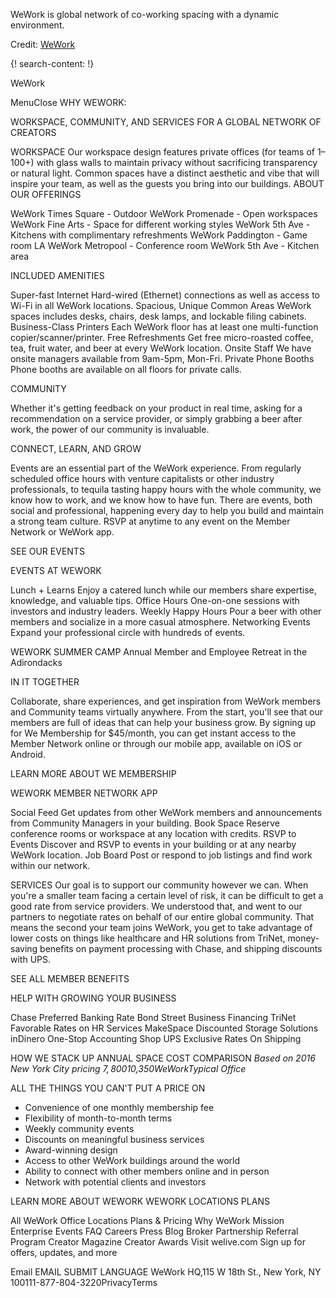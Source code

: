 
WeWork is global network of co-working spacing with a dynamic environment. 

Credit: [WeWork](https://www.wework.com/)

{! search-content: !}

WeWork

MenuClose
WHY WEWORK:

WORKSPACE, COMMUNITY, AND SERVICES FOR A GLOBAL NETWORK OF CREATORS


WORKSPACE
Our workspace design features private offices (for teams of 1–100+) with glass walls to maintain privacy without sacrificing transparency or natural light. Common spaces have a distinct aesthetic and vibe that will inspire your team, as well as the guests you bring into our buildings.
ABOUT OUR OFFERINGS

WeWork Times Square - Outdoor
WeWork Promenade - Open workspaces
WeWork Fine Arts - Space for different working styles
WeWork 5th Ave - Kitchens with complimentary refreshments
WeWork Paddington - Game room 
LA
WeWork Metropool - Conference room
WeWork 5th Ave - Kitchen area



INCLUDED AMENITIES

Super-fast Internet
Hard-wired (Ethernet) connections as well as access to Wi-Fi in all WeWork locations.
Spacious, Unique Common Areas
WeWork spaces includes desks, chairs, desk lamps, and lockable filing cabinets.
Business-Class Printers
Each WeWork floor has at least one multi-function copier/scanner/printer.
Free Refreshments
Get free micro-roasted coffee, tea, fruit water, and beer at every WeWork location.
Onsite Staff
We have onsite managers available from 9am-5pm, Mon-Fri.
Private Phone Booths
Phone booths are available on all floors for private calls.



COMMUNITY

Whether it's getting feedback on your product in real time, asking for a recommendation on a service provider, or simply grabbing a beer after work, the power of our community is invaluable.

CONNECT, LEARN, AND GROW

Events are an essential part of the WeWork experience. From regularly scheduled office hours with venture capitalists or other industry professionals, to tequila tasting happy hours with the whole community, we know how to work, and we know how to have fun. There are events, both social and professional, happening every day to help you build and maintain a strong team culture. RSVP at anytime to any event on the Member Network or WeWork app.


SEE OUR EVENTS



EVENTS AT WEWORK

Lunch + Learns
Enjoy a catered lunch while our members share expertise, knowledge, and valuable tips.
Office Hours
One-on-one sessions with investors and industry leaders.
Weekly Happy Hours
Pour a beer with other members and socialize in a more casual atmosphere.
Networking Events
Expand your professional circle with hundreds of events.


WEWORK SUMMER CAMP
Annual Member and Employee Retreat in the Adirondacks


IN IT TOGETHER

Collaborate, share experiences, and get inspiration from WeWork members and Community teams virtually anywhere. From the start, you'll see that our members are full of ideas that can help your business grow. By signing up for We Membership for $45/month, you can get instant access to the Member Network online or through our mobile app, available on iOS or Android.

LEARN MORE ABOUT WE MEMBERSHIP


WEWORK MEMBER NETWORK APP

Social Feed
Get updates from other WeWork members and announcements from Community Managers in your building.
Book Space
Reserve conference rooms or workspace at any location with credits.
RSVP to Events
Discover and RSVP to events in your building or at any nearby WeWork location.
Job Board
Post or respond to job listings and find work within our network.



SERVICES
Our goal is to support our community however we can. When you're a smaller team facing a certain level of risk, it can be difficult to get a good rate from service providers. We understood that, and went to our partners to negotiate rates on behalf of our entire global community. That means the second your team joins WeWork, you get to take advantage of lower costs on things like healthcare and HR solutions from TriNet, money-saving benefits on payment processing with Chase, and shipping discounts with UPS.

SEE ALL MEMBER BENEFITS

HELP WITH GROWING YOUR BUSINESS

Chase Preferred Banking Rate
Bond Street Business Financing
TriNet  Favorable Rates on HR Services
MakeSpace Discounted Storage Solutions
inDinero  One-Stop Accounting Shop
UPS Exclusive Rates On Shipping


HOW WE STACK UP
ANNUAL SPACE COST COMPARISON
*Based on 2016 New York City pricing
$7,800$10,350WeWorkTypical Office*


ALL THE THINGS YOU CAN'T PUT A PRICE ON
* Convenience of one monthly membership fee
* Flexibility of month-to-month terms
* Weekly community events
* Discounts on meaningful business services
* Award-winning design
* Access to other WeWork buildings around the world
* Ability to connect with other members online and in person
* Network with potential clients and investors


LEARN MORE ABOUT WEWORK
WEWORK LOCATIONS
PLANS


All WeWork Office Locations
Plans & Pricing
Why WeWork
Mission
Enterprise
Events
FAQ
Careers
Press
Blog
Broker Partnership
Referral Program
Creator Magazine
Creator Awards
Visit welive.com
Sign up for offers, updates, and more

Email
EMAIL
SUBMIT
LANGUAGE
WeWork HQ,115 W 18th St., New York, NY 100111-877-804-3220PrivacyTerms



